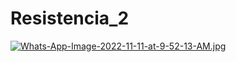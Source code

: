 # Resistencia_2
[![Whats-App-Image-2022-11-11-at-9-52-13-AM.jpg](https://i.postimg.cc/X791jxyY/Whats-App-Image-2022-11-11-at-9-52-13-AM.jpg)](https://postimg.cc/D8yP5rg9)
